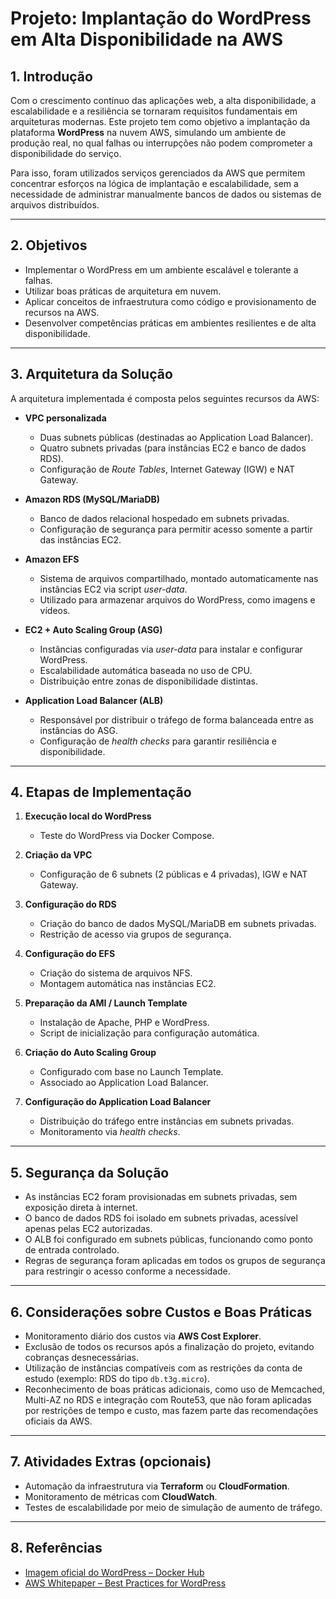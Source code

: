 # Projeto: Implantação do WordPress em Alta Disponibilidade na AWS  

## 1. Introdução  
Com o crescimento contínuo das aplicações web, a alta disponibilidade, a escalabilidade e a resiliência se tornaram requisitos fundamentais em arquiteturas modernas. Este projeto tem como objetivo a implantação da plataforma **WordPress** na nuvem AWS, simulando um ambiente de produção real, no qual falhas ou interrupções não podem comprometer a disponibilidade do serviço.  

Para isso, foram utilizados serviços gerenciados da AWS que permitem concentrar esforços na lógica de implantação e escalabilidade, sem a necessidade de administrar manualmente bancos de dados ou sistemas de arquivos distribuídos.  

---

## 2. Objetivos  
- Implementar o WordPress em um ambiente escalável e tolerante a falhas.  
- Utilizar boas práticas de arquitetura em nuvem.  
- Aplicar conceitos de infraestrutura como código e provisionamento de recursos na AWS.  
- Desenvolver competências práticas em ambientes resilientes e de alta disponibilidade.  

---

## 3. Arquitetura da Solução  
A arquitetura implementada é composta pelos seguintes recursos da AWS:  

- **VPC personalizada**  
  - Duas subnets públicas (destinadas ao Application Load Balancer).  
  - Quatro subnets privadas (para instâncias EC2 e banco de dados RDS).  
  - Configuração de *Route Tables*, Internet Gateway (IGW) e NAT Gateway.  

- **Amazon RDS (MySQL/MariaDB)**  
  - Banco de dados relacional hospedado em subnets privadas.  
  - Configuração de segurança para permitir acesso somente a partir das instâncias EC2.  

- **Amazon EFS**  
  - Sistema de arquivos compartilhado, montado automaticamente nas instâncias EC2 via script *user-data*.  
  - Utilizado para armazenar arquivos do WordPress, como imagens e vídeos.  

- **EC2 + Auto Scaling Group (ASG)**  
  - Instâncias configuradas via *user-data* para instalar e configurar WordPress.  
  - Escalabilidade automática baseada no uso de CPU.  
  - Distribuição entre zonas de disponibilidade distintas.  

- **Application Load Balancer (ALB)**  
  - Responsável por distribuir o tráfego de forma balanceada entre as instâncias do ASG.  
  - Configuração de *health checks* para garantir resiliência e disponibilidade.  

---

## 4. Etapas de Implementação  
1. **Execução local do WordPress**  
   - Teste do WordPress via Docker Compose.  

2. **Criação da VPC**  
   - Configuração de 6 subnets (2 públicas e 4 privadas), IGW e NAT Gateway.  

3. **Configuração do RDS**  
   - Criação do banco de dados MySQL/MariaDB em subnets privadas.  
   - Restrição de acesso via grupos de segurança.  

4. **Configuração do EFS**  
   - Criação do sistema de arquivos NFS.  
   - Montagem automática nas instâncias EC2.  

5. **Preparação da AMI / Launch Template**  
   - Instalação de Apache, PHP e WordPress.  
   - Script de inicialização para configuração automática.  

6. **Criação do Auto Scaling Group**  
   - Configurado com base no Launch Template.  
   - Associado ao Application Load Balancer.  

7. **Configuração do Application Load Balancer**  
   - Distribuição do tráfego entre instâncias em subnets privadas.  
   - Monitoramento via *health checks*.  

---

## 5. Segurança da Solução  
- As instâncias EC2 foram provisionadas em subnets privadas, sem exposição direta à internet.  
- O banco de dados RDS foi isolado em subnets privadas, acessível apenas pelas EC2 autorizadas.  
- O ALB foi configurado em subnets públicas, funcionando como ponto de entrada controlado.  
- Regras de segurança foram aplicadas em todos os grupos de segurança para restringir o acesso conforme a necessidade.  

---

## 6. Considerações sobre Custos e Boas Práticas  
- Monitoramento diário dos custos via **AWS Cost Explorer**.  
- Exclusão de todos os recursos após a finalização do projeto, evitando cobranças desnecessárias.  
- Utilização de instâncias compatíveis com as restrições da conta de estudo (exemplo: RDS do tipo `db.t3g.micro`).  
- Reconhecimento de boas práticas adicionais, como uso de Memcached, Multi-AZ no RDS e integração com Route53, que não foram aplicadas por restrições de tempo e custo, mas fazem parte das recomendações oficiais da AWS.  

---

## 7. Atividades Extras (opcionais)  
- Automação da infraestrutura via **Terraform** ou **CloudFormation**.  
- Monitoramento de métricas com **CloudWatch**.  
- Testes de escalabilidade por meio de simulação de aumento de tráfego.  

---

## 8. Referências  
- [Imagem oficial do WordPress – Docker Hub](https://hub.docker.com/_/wordpress)  
- [AWS Whitepaper – Best Practices for WordPress](https://docs.aws.amazon.com/whitepapers/latest/best-practices-wordpress/reference-architecture.html)  
